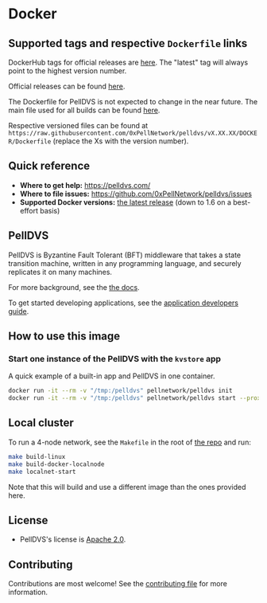# Docker

## Supported tags and respective `Dockerfile` links

DockerHub tags for official releases are [here](https://hub.docker.com/r/pellnetwork/pelldvs/tags/). The "latest" tag will always point to the highest version number.

Official releases can be found [here](https://github.com/0xPellNetwork/pelldvs/releases).

The Dockerfile for PellDVS is not expected to change in the near future. The main file used for all builds can be found [here](https://raw.githubusercontent.com/0xPellNetwork/pelldvs/main/DOCKER/Dockerfile).

Respective versioned files can be found at `https://raw.githubusercontent.com/0xPellNetwork/pelldvs/vX.XX.XX/DOCKER/Dockerfile` (replace the Xs with the version number).

## Quick reference

- **Where to get help:** <https://pelldvs.com/>
- **Where to file issues:** <https://github.com/0xPellNetwork/pelldvs/issues>
- **Supported Docker versions:** [the latest release](https://github.com/moby/moby/releases) (down to 1.6 on a best-effort basis)

## PellDVS

PellDVS is Byzantine Fault Tolerant (BFT) middleware that takes a state transition machine, written in any programming language, and securely replicates it on many machines.

For more background, see the [the docs](https://docs.pelldvs.com/v0.38.x/introduction/#quick-start).

To get started developing applications, see the [application developers guide](https://docs.pelldvs.com/v0.38.x/introduction/quick-start.html).

## How to use this image

### Start one instance of the PellDVS with the `kvstore` app

A quick example of a built-in app and PellDVS in one container.

```sh
docker run -it --rm -v "/tmp:/pelldvs" pellnetwork/pelldvs init
docker run -it --rm -v "/tmp:/pelldvs" pellnetwork/pelldvs start --proxy_app=kvstore
```

## Local cluster

To run a 4-node network, see the `Makefile` in the root of [the repo](https://github.com/0xPellNetwork/pelldvs/blob/v0.38.x/Makefile) and run:

```sh
make build-linux
make build-docker-localnode
make localnet-start
```

Note that this will build and use a different image than the ones provided here.

## License

- PellDVS's license is [Apache 2.0](https://github.com/0xPellNetwork/pelldvs/blob/v0.38.x/LICENSE).

## Contributing

Contributions are most welcome! See the [contributing file](https://github.com/0xPellNetwork/pelldvs/blob/v0.38.x/CONTRIBUTING.md) for more information.
